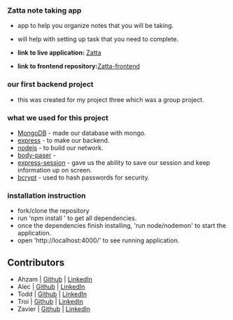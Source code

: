 ### Zatta note taking app
- app to help you organize notes that you will be taking.
- will help with setting up task that you need to complete.

- **link to live application:** [Zatta]()
- **link to frontend repository:**[Zatta-frontend](https://github.com/AhzamBardai/Zatta)

### our first backend project 
- this was created for my project three which was a group project.

### what we used for this project
- [MongoDB](https://docs.mongodb.com/) - made our database with mongo.
- [express](https://github.com/expressjs/express) - to make our backend.
- [nodejs](https://nodejs.org/en/docs/) - to build our network.
- [body-paser](https://www.npmjs.com/package/body-parser) -
- [express-session](https://www.npmjs.com/package/express-session) - gave us the ability to save our session and keep information up on screen.
- [bcrypt](https://www.npmjs.com/package/bcrypt) - used to hash passwords for security.

### installation instruction
- fork/clone the repository
- run 'npm install ' to get all dependencies.
- once the dependencies finish installing, 'run node/nodemon' to start the application.
- open 'http://localhost:4000/' to see running application.

## Contributors
- Ahzam | [Github](https://github.com/AhzamBardai) | [LinkedIn](https://www.linkedin.com/in/ahzam-bardai/)
- Alec | [Github](https://github.com/wenjase) | [LinkedIn](https://www.linkedin.com/in/alec-johnson-252a09212/)
- Todd | [Github](https://github.com/toddpeltzer) | [LinkedIn](https://www.linkedin.com/in/todd-peltzer/)
- Troi | [Github](https://github.com/tverg419) | [LinkedIn](https://www.linkedin.com/in/troi-vergara/)
- Zavier | [Github](https://github.com/ZavierLowe) | [LinkedIn](https://www.linkedin.com/in/zavierlowe/)